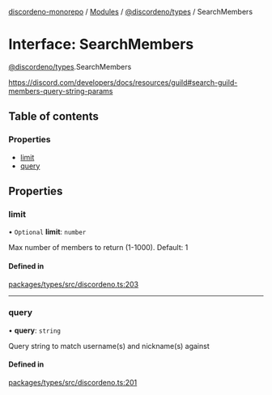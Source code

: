 [discordeno-monorepo](../README.md) / [Modules](../modules.md) / [@discordeno/types](../modules/discordeno_types.md) / SearchMembers

# Interface: SearchMembers

[@discordeno/types](../modules/discordeno_types.md).SearchMembers

https://discord.com/developers/docs/resources/guild#search-guild-members-query-string-params

## Table of contents

### Properties

- [limit](discordeno_types.SearchMembers.md#limit)
- [query](discordeno_types.SearchMembers.md#query)

## Properties

### limit

• `Optional` **limit**: `number`

Max number of members to return (1-1000). Default: 1

#### Defined in

[packages/types/src/discordeno.ts:203](https://github.com/deepsarda/discordeno/blob/c6dc30bb/packages/types/src/discordeno.ts#L203)

---

### query

• **query**: `string`

Query string to match username(s) and nickname(s) against

#### Defined in

[packages/types/src/discordeno.ts:201](https://github.com/deepsarda/discordeno/blob/c6dc30bb/packages/types/src/discordeno.ts#L201)
